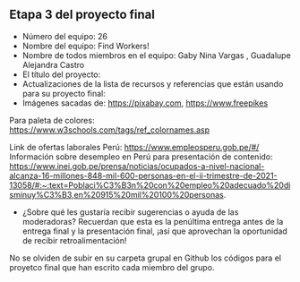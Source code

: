 ## Etapa 3 del proyecto final

- Número del equipo: 26
- Nombre del equipo:  Find Workers!
- Nombre de todos miembros en el equipo:  Gaby Nina Vargas , Guadalupe Alejandra Castro      
- El título del proyecto:
- Actualizaciones de la lista de recursos y referencias que están usando para su proyecto final:  
- Imágenes sacadas de:
https://pixabay.com, https://www.freepikes

Para paleta de colores:
https://www.w3schools.com/tags/ref_colornames.asp

Link de ofertas laborales Perú:
https://www.empleosperu.gob.pe/#/
Información sobre desempleo en Perú para presentación de contenido:
https://www.inei.gob.pe/prensa/noticias/ocupados-a-nivel-nacional-alcanza-16-millones-848-mil-600-personas-en-el-ii-trimestre-de-2021-13058/#:~:text=Poblaci%C3%B3n%20con%20empleo%20adecuado%20disminuy%C3%B3,en%20915%20mil%20100%20personas.
- ¿Sobre qué les gustaría recibir sugerencias o ayuda de las moderadoras? Recuerdan que esta es la penúltima entrega antes de la entrega final y la presentación final, ¡así que aprovechan la oportunidad de recibir retroalimentación!

No se olviden de subir en su carpeta grupal en Github los códigos para el proyetco final que han escrito cada miembro del grupo.
